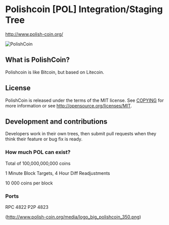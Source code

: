 ﻿# Polishcoin [POL] Integration/Staging Tree
http://www.polish-coin.org/

![PolishCoin](http://www.polish-coin.org/media/logo_big_polishcoin_350.png)


## What is PolishCoin?
Polishcoin is like Bitcoin, but based on Litecoin.

## License
PolishCoin is released under the terms of the MIT license. See [COPYING](COPYING)
for more information or see http://opensource.org/licenses/MIT.

## Development and contributions
Developers work in their own trees, then submit pull requests when they think
their feature or bug fix is ready.

### How much POL can exist?
Total of 100,000,000,000 coins

1 Minute Block Targets, 4 Hour Diff Readjustments

10 000 coins per block

### Ports
RPC 4822
P2P 4823

(http://www.polish-coin.org/media/logo_big_polishcoin_350.png)
